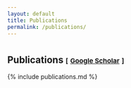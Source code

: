 ```yaml
---
layout: default
title: Publications
permalink: /publications/
---
```

<h1 id="publications"></h1>

<h2>
  Publications 
  <temp style="font-size:15px;">[</temp>
  <a href="https://scholar.google.com/citations?user=CylLW1kAAAAJ" target="_blank" style="font-size:15px;">Google Scholar</a>
  <temp style="font-size:15px;">]</temp>
</h2>

{% include publications.md %}
